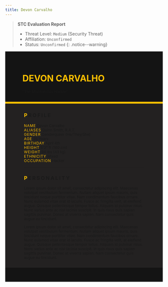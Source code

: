 ```yaml
---
title: Devon Carvalho
---
```


> **STC Evaluation Report**
>- Threat Level: `Medium` (Security Threat)
>- Affiliation: `Unconfirmed`
>- Status: `Unconfirmed`
{: .notice--warning}

<!---------
header names
----------->

<div class="row" style="background-color:#141414; padding-top:30px; padding-left: 55px; padding-right: 55px; padding-bottom: 25px">
    <h1 style="color:#FFC000">DEVON CARVALHO</h1>
    <small>"The Mischievous Hacker"</small>
</div>
<div style="background-color:#FFC000;padding:3px;"></div>
<div class="row" style="background-color:#232121; padding-top:5px; padding-left: 60px; padding-right: 60px; padding-bottom: 20px; overflow:auto; max-height:500px">

<!---------
profile
----------->

<h3 class="font-weight-bold" style="letter-spacing:3px; text-transform:uppercase">
    <span style="color:#FFC000;">P</span>rofile
</h3>

<small>
<span class="font-weight-bold" style="color:#FFC000;letter-spacing:1px; text-transform:uppercase">NAME</span> &#09;&#09;
  Devon Carvalho<br>
<span class="font-weight-bold" style="color:#FFC000;letter-spacing:1px; text-transform:uppercase">ALIASES</span> &#09;&#09;
  Quinn Smith, R.A.T.<br>
<span class="font-weight-bold" style="color:#FFC000;letter-spacing:1px; text-transform:uppercase">GENDER</span> &#09;&#09;
  Genderqueer (He/They/She)<br>
<span class="font-weight-bold" style="color:#FFC000;letter-spacing:1px; text-transform:uppercase">AGE</span> &#09;&#09;
  25 Years<br>
<span class="font-weight-bold" style="color:#FFC000;letter-spacing:1px; text-transform:uppercase">BIRTHDAY</span> &#09;&#09;
  April 4th<br>
<span class="font-weight-bold" style="color:#FFC000;letter-spacing:1px; text-transform:uppercase">HEIGHT</span> &#09;&#09;
  5'2" ft (160 cm)<br>
<span class="font-weight-bold" style="color:#FFC000;letter-spacing:1px; text-transform:uppercase">WEIGHT</span> &#09;&#09;
  94 lbs (43 kg)<br>
<span class="font-weight-bold" style="color:#FFC000;letter-spacing:1px; text-transform:uppercase">ETHNICITY</span> &#09;&#09;
  Mixed<br>
<span class="font-weight-bold" style="color:#FFC000;letter-spacing:1px; text-transform:uppercase">OCCUPATION</span> &#09;&#09;
  Hacker<br>
</small>

<hr class="w-100 my-5" style="border-color:#e6d7c5;opacity:.2;">

<!---------
personality
----------->
<h3 class="font-weight-bold" style="letter-spacing:3px; text-transform:uppercase">
    <span style="color:#FFC000;">P</span>ersonality
</h3>

<small>
<p>Lorem ipsum dolor sit amet, consectetur adipiscing elit. Maecenas volutpat vestibulum fermentum. Nullam aliquet ipsum mauris, quis tincidunt neque porttitor vitae. Nam condimentum faucibus ornare. Nunc euismod vitae erat id iaculis. Fusce ac fringilla velit, at eleifend augue. Quisque pellentesque tempor tellus. Aliquam id pulvinar risus. Nunc varius ante ac nisl lacinia suscipit. In quis risus quis sapien sagittis pulvinar. Donec at viverra sapien. Nam consectetur quis augue eu tincidunt.</p>

<p>Lorem ipsum dolor sit amet, consectetur adipiscing elit. Maecenas volutpat vestibulum fermentum. Nullam aliquet ipsum mauris, quis tincidunt neque porttitor vitae. Nam condimentum faucibus ornare. Nunc euismod vitae erat id iaculis. Fusce ac fringilla velit, at eleifend augue. Quisque pellentesque tempor tellus. Aliquam id pulvinar risus. Nunc varius ante ac nisl lacinia suscipit. In quis risus quis sapien sagittis pulvinar. Donec at viverra sapien. Nam consectetur quis augue eu tincidunt.</p>
</small>

<hr class="w-100 my-5" style="border-color:#e6d7c5;opacity:.2;">

<!---------
backstory
----------->
<h3 class="font-weight-bold" style="letter-spacing:3px; text-transform:uppercase">
    <span style="color:#FFC000;">B</span>ackstory
</h3>

<small>

<span class="font-weight-bold" style="color:#FFC000;letter-spacing:1px; text-transform:uppercase">RELATIONS</span> &#09;&#09;
    <ul><li>content</li>
    </ul>

<p><span class="font-weight-bold" style="color:#FFC000;letter-spacing:1px; text-transform:uppercase">CONTENT WARNING </span>TBA</p>

<ul>
    <li>content</li>
    <li>content</li>
    <li>content</li>
</ul>
</small>

<hr class="w-100 my-5" style="border-color:#e6d7c5;opacity:.2;">


<!---------
trivia
----------->

<h3 class="font-weight-bold" style="letter-spacing:3px; text-transform:uppercase">
    <span style="color:#FFC000;">T</span>rivia
</h3>

<small>
<span class="font-weight-bold" style="color:#FFC000;letter-spacing:1px; text-transform:uppercase">INSPIRATION</span> &#09;&#09;
    <ul>
        <li>Reginald "Wrench" Blechman (Watchdogs)</li>
        <li>White Wolf (Honkai: Star Rail)</li>
        <li>Peridot (Steven Universe)</li>
        <li>Sun Wukong (Lego Monkie Kid)</li>
    </ul>
<span class="font-weight-bold" style="color:#FFC000;letter-spacing:1px; text-transform:uppercase">VOICE CLAIM</span> &#09;&#09;
    <a href="https://youtu.be/JF6tLqe_FSA?si=ouchX0Dw_JJGLJ40">Valeria Rodriguez</a><br>
<span class="font-weight-bold" style="color:#FFC000;letter-spacing:1px; text-transform:uppercase">THEME SONG</span> &#09;&#09;
    <a href="https://www.youtube.com/watch?v=vV9GhSgUymw&pp=ygUXc3F1YWQgdW5rbm93biBhcmtuaWdodHM%3D">Squad Unknown</a><br>
<span class="font-weight-bold" style="color:#FFC000;letter-spacing:1px; text-transform:uppercase">MBTI TYPE</span> &#09;&#09;
    ESTP (The Entrepreneur)<br>

<ul>
<li>Lorem ipsum dolor sit amet, consectetur adipiscing elit.</li>
<li>Lorem ipsum dolor sit amet, consectetur adipiscing elit.</li>
<li>Lorem ipsum dolor sit amet, consectetur adipiscing elit.</li>
<li>Lorem ipsum dolor sit amet, consectetur adipiscing elit.</li>
<li>Lorem ipsum dolor sit amet, consectetur adipiscing elit.</li>
</ul>
</small>

</div>
<div class="row" style="background-color:#141414; padding-top:20px; padding-left: 30px; padding-right: 30px; padding-bottom: 25px;">
    <div style="text-align: right; font-size: 16px"><a href="https://toyhou.se/11320894.-f2u-unity-v2"><i class="fa-solid fa-barcode"></i
  ></a></div>
</div>
